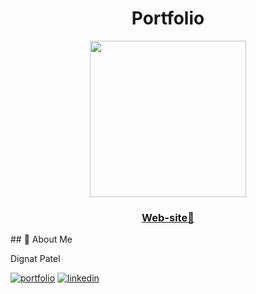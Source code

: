 <div align="center">
  <h1>Portfolio</h1>

<img src="https://github.com/melomint-dev/.github/assets/74860406/6badefeb-383c-4b18-b2f7-c0608162d645" width="250"/>
</div>
<div align="center">
 <h3><a href="https://digantpatel.netlify.app/">Web-site🔗</a></h3>
  
</div>
## 🔗 About Me

Dignat Patel

[![portfolio](https://img.shields.io/badge/github_portfolio-000?style=for-the-badge&logo=ko-fi&logoColor=white)](https://github.com/digant15803)
[![linkedin](https://img.shields.io/badge/linkedin-0A66C2?style=for-the-badge&logo=linkedin&logoColor=white)](https://www.linkedin.com/in/digantpatel158/)
